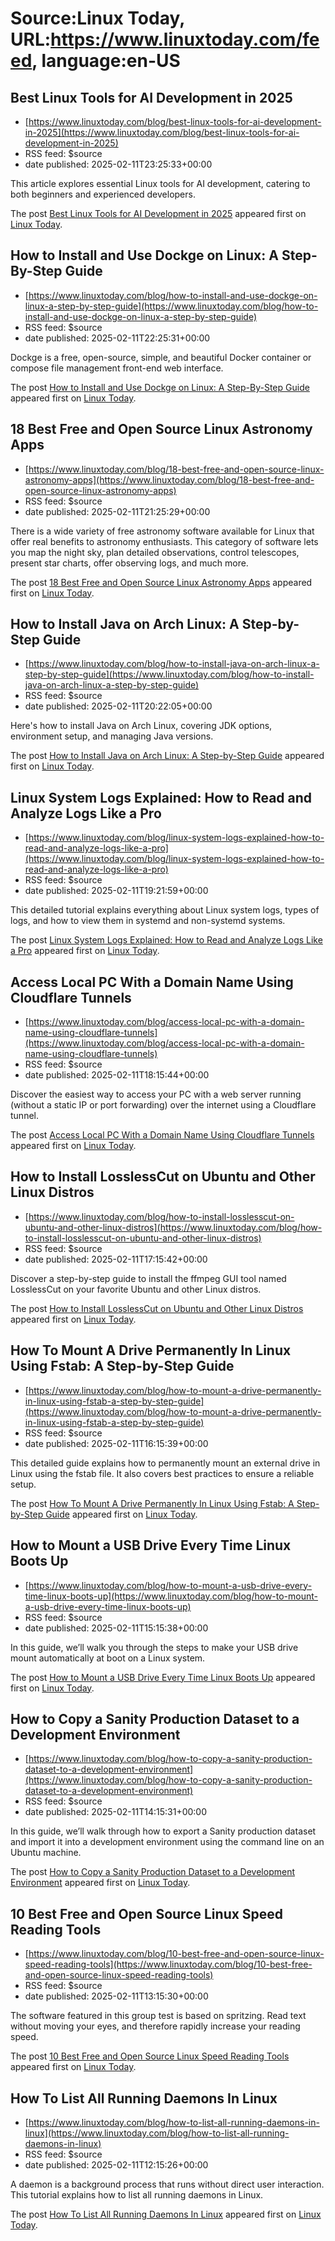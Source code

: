 # Source:Linux Today, URL:https://www.linuxtoday.com/feed, language:en-US

## Best Linux Tools for AI Development in 2025
 - [https://www.linuxtoday.com/blog/best-linux-tools-for-ai-development-in-2025](https://www.linuxtoday.com/blog/best-linux-tools-for-ai-development-in-2025)
 - RSS feed: $source
 - date published: 2025-02-11T23:25:33+00:00

<p>This article explores essential Linux tools for AI development, catering to both beginners and experienced developers.</p>
<p>The post <a href="https://www.linuxtoday.com/blog/best-linux-tools-for-ai-development-in-2025/">Best Linux Tools for AI Development in 2025</a> appeared first on <a href="https://www.linuxtoday.com">Linux Today</a>.</p>

## How to Install and Use Dockge on Linux: A Step-By-Step Guide
 - [https://www.linuxtoday.com/blog/how-to-install-and-use-dockge-on-linux-a-step-by-step-guide](https://www.linuxtoday.com/blog/how-to-install-and-use-dockge-on-linux-a-step-by-step-guide)
 - RSS feed: $source
 - date published: 2025-02-11T22:25:31+00:00

<p>Dockge is a free, open-source, simple, and beautiful Docker container or compose file management front-end web interface.</p>
<p>The post <a href="https://www.linuxtoday.com/blog/how-to-install-and-use-dockge-on-linux-a-step-by-step-guide/">How to Install and Use Dockge on Linux: A Step-By-Step Guide</a> appeared first on <a href="https://www.linuxtoday.com">Linux Today</a>.</p>

## 18 Best Free and Open Source Linux Astronomy Apps
 - [https://www.linuxtoday.com/blog/18-best-free-and-open-source-linux-astronomy-apps](https://www.linuxtoday.com/blog/18-best-free-and-open-source-linux-astronomy-apps)
 - RSS feed: $source
 - date published: 2025-02-11T21:25:29+00:00

<p>There is a wide variety of free astronomy software available for Linux that offer real benefits to astronomy enthusiasts. This category of software lets you map the night sky, plan detailed observations, control telescopes, present star charts, offer observing logs, and much more.</p>
<p>The post <a href="https://www.linuxtoday.com/blog/18-best-free-and-open-source-linux-astronomy-apps/">18 Best Free and Open Source Linux Astronomy Apps</a> appeared first on <a href="https://www.linuxtoday.com">Linux Today</a>.</p>

## How to Install Java on Arch Linux: A Step-by-Step Guide
 - [https://www.linuxtoday.com/blog/how-to-install-java-on-arch-linux-a-step-by-step-guide](https://www.linuxtoday.com/blog/how-to-install-java-on-arch-linux-a-step-by-step-guide)
 - RSS feed: $source
 - date published: 2025-02-11T20:22:05+00:00

<p>Here's how to install Java on Arch Linux, covering JDK options, environment setup, and managing Java versions.</p>
<p>The post <a href="https://www.linuxtoday.com/blog/how-to-install-java-on-arch-linux-a-step-by-step-guide/">How to Install Java on Arch Linux: A Step-by-Step Guide</a> appeared first on <a href="https://www.linuxtoday.com">Linux Today</a>.</p>

## Linux System Logs Explained: How to Read and Analyze Logs Like a Pro
 - [https://www.linuxtoday.com/blog/linux-system-logs-explained-how-to-read-and-analyze-logs-like-a-pro](https://www.linuxtoday.com/blog/linux-system-logs-explained-how-to-read-and-analyze-logs-like-a-pro)
 - RSS feed: $source
 - date published: 2025-02-11T19:21:59+00:00

<p>This detailed tutorial explains everything about Linux system logs, types of logs, and how to view them in systemd and non-systemd systems.</p>
<p>The post <a href="https://www.linuxtoday.com/blog/linux-system-logs-explained-how-to-read-and-analyze-logs-like-a-pro/">Linux System Logs Explained: How to Read and Analyze Logs Like a Pro</a> appeared first on <a href="https://www.linuxtoday.com">Linux Today</a>.</p>

## Access Local PC With a Domain Name Using Cloudflare Tunnels
 - [https://www.linuxtoday.com/blog/access-local-pc-with-a-domain-name-using-cloudflare-tunnels](https://www.linuxtoday.com/blog/access-local-pc-with-a-domain-name-using-cloudflare-tunnels)
 - RSS feed: $source
 - date published: 2025-02-11T18:15:44+00:00

<p>Discover the easiest way to access your PC with a web server running (without a static IP or port forwarding) over the internet using a Cloudflare tunnel.</p>
<p>The post <a href="https://www.linuxtoday.com/blog/access-local-pc-with-a-domain-name-using-cloudflare-tunnels/">Access Local PC With a Domain Name Using Cloudflare Tunnels</a> appeared first on <a href="https://www.linuxtoday.com">Linux Today</a>.</p>

## How to Install LosslessCut on Ubuntu and Other Linux Distros
 - [https://www.linuxtoday.com/blog/how-to-install-losslesscut-on-ubuntu-and-other-linux-distros](https://www.linuxtoday.com/blog/how-to-install-losslesscut-on-ubuntu-and-other-linux-distros)
 - RSS feed: $source
 - date published: 2025-02-11T17:15:42+00:00

<p>Discover a step-by-step guide to install the ffmpeg GUI tool named LosslessCut on your favorite Ubuntu and other Linux distros.</p>
<p>The post <a href="https://www.linuxtoday.com/blog/how-to-install-losslesscut-on-ubuntu-and-other-linux-distros/">How to Install LosslessCut on Ubuntu and Other Linux Distros</a> appeared first on <a href="https://www.linuxtoday.com">Linux Today</a>.</p>

## How To Mount A Drive Permanently In Linux Using Fstab: A Step-by-Step Guide
 - [https://www.linuxtoday.com/blog/how-to-mount-a-drive-permanently-in-linux-using-fstab-a-step-by-step-guide](https://www.linuxtoday.com/blog/how-to-mount-a-drive-permanently-in-linux-using-fstab-a-step-by-step-guide)
 - RSS feed: $source
 - date published: 2025-02-11T16:15:39+00:00

<p>This detailed guide explains how to permanently mount an external drive in Linux using the fstab file. It also covers best practices to ensure a reliable setup.</p>
<p>The post <a href="https://www.linuxtoday.com/blog/how-to-mount-a-drive-permanently-in-linux-using-fstab-a-step-by-step-guide/">How To Mount A Drive Permanently In Linux Using Fstab: A Step-by-Step Guide</a> appeared first on <a href="https://www.linuxtoday.com">Linux Today</a>.</p>

## How to Mount a USB Drive Every Time Linux Boots Up
 - [https://www.linuxtoday.com/blog/how-to-mount-a-usb-drive-every-time-linux-boots-up](https://www.linuxtoday.com/blog/how-to-mount-a-usb-drive-every-time-linux-boots-up)
 - RSS feed: $source
 - date published: 2025-02-11T15:15:38+00:00

<p>In this guide, we’ll walk you through the steps to make your USB drive mount automatically at boot on a Linux system.</p>
<p>The post <a href="https://www.linuxtoday.com/blog/how-to-mount-a-usb-drive-every-time-linux-boots-up/">How to Mount a USB Drive Every Time Linux Boots Up</a> appeared first on <a href="https://www.linuxtoday.com">Linux Today</a>.</p>

## How to Copy a Sanity Production Dataset to a Development Environment
 - [https://www.linuxtoday.com/blog/how-to-copy-a-sanity-production-dataset-to-a-development-environment](https://www.linuxtoday.com/blog/how-to-copy-a-sanity-production-dataset-to-a-development-environment)
 - RSS feed: $source
 - date published: 2025-02-11T14:15:31+00:00

<p>In this guide, we’ll walk through how to export a Sanity production dataset and import it into a development environment using the command line on an Ubuntu machine.</p>
<p>The post <a href="https://www.linuxtoday.com/blog/how-to-copy-a-sanity-production-dataset-to-a-development-environment/">How to Copy a Sanity Production Dataset to a Development Environment</a> appeared first on <a href="https://www.linuxtoday.com">Linux Today</a>.</p>

## 10 Best Free and Open Source Linux Speed Reading Tools
 - [https://www.linuxtoday.com/blog/10-best-free-and-open-source-linux-speed-reading-tools](https://www.linuxtoday.com/blog/10-best-free-and-open-source-linux-speed-reading-tools)
 - RSS feed: $source
 - date published: 2025-02-11T13:15:30+00:00

<p>The software featured in this group test is based on spritzing. Read text without moving your eyes, and therefore rapidly increase your reading speed.</p>
<p>The post <a href="https://www.linuxtoday.com/blog/10-best-free-and-open-source-linux-speed-reading-tools/">10 Best Free and Open Source Linux Speed Reading Tools</a> appeared first on <a href="https://www.linuxtoday.com">Linux Today</a>.</p>

## How To List All Running Daemons In Linux
 - [https://www.linuxtoday.com/blog/how-to-list-all-running-daemons-in-linux](https://www.linuxtoday.com/blog/how-to-list-all-running-daemons-in-linux)
 - RSS feed: $source
 - date published: 2025-02-11T12:15:26+00:00

<p>A daemon is a background process that runs without direct user interaction. This tutorial explains how to list all running daemons in Linux.</p>
<p>The post <a href="https://www.linuxtoday.com/blog/how-to-list-all-running-daemons-in-linux/">How To List All Running Daemons In Linux</a> appeared first on <a href="https://www.linuxtoday.com">Linux Today</a>.</p>

